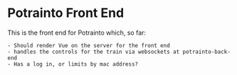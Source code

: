 # Potrainto Front End

This is the front end for Potrainto which, so far:

    - Should render Vue on the server for the front end
    - handles the controls for the train via websockets at potrainto-back-end
    - Has a log in, or limits by mac address?
